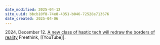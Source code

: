 ```yaml
---
date_modified: 2025-04-12
site_uuid: bbcb10f8-74e8-4351-b046-72528e713676
date_created: 2025-04-06
---
```


2024, December 12. [A new class of haptic tech will redraw the borders of reality](https://youtu.be/KGDWtPeMpDs?si=V14sTwMjBwKvz_VO) Freethink, [[YouTube]].